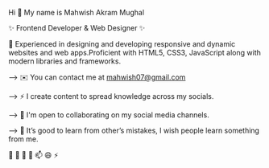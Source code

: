 Hi  👋 My name is Mahwish Akram Mughal 

 ✨ Frontend Developer & Web Designer ✨

💬 Experienced in designing and developing responsive and dynamic websites and web apps.Proficient with HTML5, CSS3, JavaScript along with modern libraries and frameworks.

--> ✉️ You can contact me at mahwish07@gmail.com

--> ⚡ I create content to spread knowledge across my socials.

--> 🤝 I'm open to collaborating on my social media channels.

--> 🤔 It’s good to learn from other’s mistakes, I wish people learn something from me.


🔭 🌱 👯 🤔 📫 😄 ⚡ 

